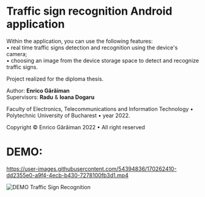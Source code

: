 <h1>Traffic sign recognition Android application</h1>

Within the application, you can use the following features:<br>
• real time traffic signs detection and recognition using the device's camera;<br>
• choosing an image from the device storage space to detect and recognize traffic signs.

Project realized for the diploma thesis.

Author: <b>Enrico Gărăiman</b><br>
Supervisors: <b>Radu</b> &amp; <b>Ioana Dogaru</b>

Faculty of Electronics, Telecommunications and Information Technology • Polytechnic University of Bucharest • year 2022.

Copyright © Enrico Gărăiman 2022 • All right reserved

<h1>DEMO:</h1>

https://user-images.githubusercontent.com/54394836/170262410-dd2355e0-a9f4-4ecb-b430-7278100fb3d1.mp4

![DEMO Traffic Sign Recognition](https://user-images.githubusercontent.com/54394836/170262471-a57bc906-9734-4e05-9bbc-40cafc364ed2.jpeg)

        
        
